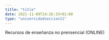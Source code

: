 ```yaml
---
title: "title"
date: 2021-11-09T14:26:33+01:00
type: "universidadseccion11"
---
```

Recursos de enseñanza no prensencial (ONLINE)